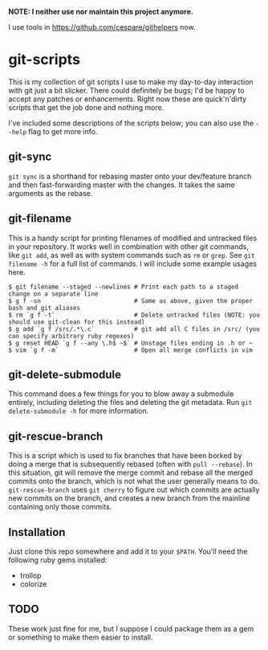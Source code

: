 **NOTE: I neither use nor maintain this project anymore.**

I use tools in https://github.com/cespare/githelpers now.

git-scripts
===========

This is my collection of git scripts I use to make my day-to-day interaction with git just a bit slicker.
There could definitely be bugs; I'd be happy to accept any patches or enhancements. Right now these are
quick'n'dirty scripts that get the job done and nothing more.

I've included some descriptions of the scripts below; you can also use the `--help` flag to get more info.

git-sync
--------

`git sync` is a shorthand for rebasing master onto your dev/feature branch and then fast-forwarding master
with the changes. It takes the same arguments as the rebase.

git-filename
------------

This is a handy script for printing filenames of modified and untracked files in your repository. It works
well in combination with other git commands, like `git add`, as well as with system commands such as `rm` or
`grep`. See `git filename -h` for a full list of commands. I will include some example usages here.

    $ git filename --staged --newlines # Print each path to a staged change on a separate line
    $ g f -sn                          # Same as above, given the proper bash and git aliases
    $ rm `g f -t`                      # Delete untracked files (NOTE: you should use git-clean for this instead)
    $ g add `g f /src/.*\.c`           # git add all C files in /src/ (you can specify arbitrary ruby regexes)
    $ g reset HEAD `g f --any \.h$ ~$` # Unstage files ending in .h or ~
    $ vim `g f -m`                     # Open all merge conflicts in vim

git-delete-submodule
--------------------

This command does a few things for you to blow away a submodule entirely, including deleting the files and
deleting the git metadata. Run `git delete-submodule -h` for more information.

git-rescue-branch
-----------------

This is a script which is used to fix branches that have been borked by doing a merge that is subsequently
rebased (often with `pull --rebase`). In this situation, git will remove the merge commit and rebase all the
merged commits onto the branch, which is not what the user generally means to do. `git-rescue-branch` uses
`git cherry` to figure out which commits are actually new commits on the branch, and creates a new branch from
the mainline containing only those commits.

Installation
------------

Just clone this repo somewhere and add it to your `$PATH`. You'll need the following ruby gems installed:

* trollop
* colorize

TODO
----

These work just fine for me, but I suppose I could package them as a gem or something to make them easier to
install.
